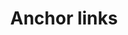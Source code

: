 ---
title: "Anchor links"
description: ""
category: html
last_test_date: "2019-08-08"
test_url: "/tests/html-anchor-links.html"
test_results_url: "https://app.emailonacid.com/app/acidtest/lvP3Vdg0qtue1RAuGTjzEXl19nfCJu3TVV4lLdzwdqQk5/list"
stats: {
	apple-mail: {
		macos: {
			"12.4":"y #6"
		},
		ios: {
			"12.4":"n #3"
		}
	},
	gmail: {
		desktop-webmail: {
			"2019-08":"y #7"
		},
		ios: {
			"2019-08":"n #3"
		},
		android: {
			"2019-08":"y #6"
		}
	},
	orange: {
		desktop-webmail: {
			"2019-08":"a #1"
		},
		ios: {
			"2019-08":"n #3"
		},
		android: {
			"2019-08":"y"
		}
	},
	outlook: {
		windows: {
			"2003":"u",
			"2007":"y #7",
			"2010":"y #7",
			"2013":"y #7",
			"2016":"y #7",
			"2019":"y #7"
		},
		macos: {
			"2011":"u",
			"2016":"u"
		},
		outlook-com: {
			"2019-08":"y"
		},
		ios: {
			"2019-08":"n #3"
		},
		android: {
			"2019-08":"n #3"
		}
	},
	samsung-email: {
		android: {
			"6.0":"n #3"
		}
	},
	sfr: {
		desktop-webmail: {
			"2019-08":"n #2"
		},
		ios: {
			"2019-08":"n #4"
		},
		android: {
			"2019-08":"n #3"
		}
	},
	thunderbird: {
		macos: {
			"60.3":"y"
		}
	},
	yahoo: {
		desktop-webmail: {
			"2019-08":"a #7"
		},
		ios: {
			"2019-08":"n #5"
		},
		android: {
			"2019-08":"n #3"
		}
	}
}
notes_by_num: {
	"1": "Buggy. `target=_blank` is added on links so anchors open in a new window.",
	"2": "Buggy. Anchor links go back to the homepage of the webmail because it also uses anchor links for navigation.",
	"3": "Buggy. Clicking an anchor link does nothing.",
	"4": "Buggy. Opens a new browser window with the anchor as a URL.",
	"5": "Buggy. Opens a new in-app browser window on yahoo.com with the anchor appended to the URL.",
	"6": "Buggy. Targeted content is partially hidden by the application UI on top.",
	"7": "Partial. Works when targeting an empty anchor with the corresponding `name` attribute, but not with `id` attributes."
}
---